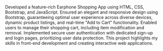 Developed a feature-rich Earphone Shopping App using HTML, CSS, Bootstrap, and JavaScript. Ensured an elegant and responsive design using Bootstrap, guaranteeing optimal user experience across diverse devices, dynamic product listings, and real-time "Add to Cart" functionality. Enabled users to manage their shopping cart, including item modification and removal. Implemented secure user authentication with dedicated sign-up and login pages, prioritizing user data protection. This project highlights my skills in front-end development and creating interactive web applications.
